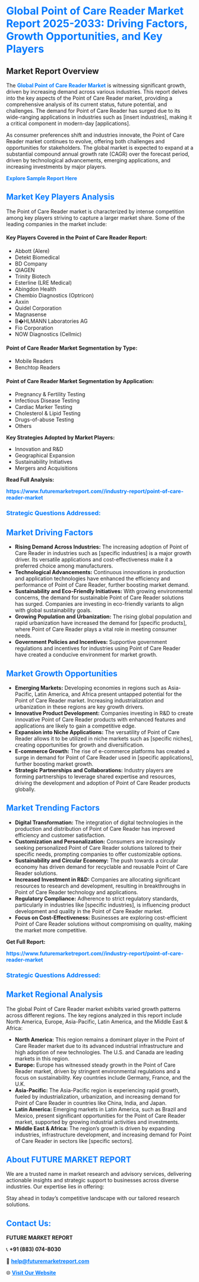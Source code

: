 <h1 style="color: #007BFF;">Global Point of Care Reader Market Report 2025-2033: Driving Factors, Growth Opportunities, and Key Players</h1>

<section id="overview">
<h2>Market Report Overview</h2>
<p>The <a href="https://www.futuremarketreport.com//industry-report/point-of-care-reader-market" style="color: #007BFF; text-decoration: none;"><strong>Global Point of Care Reader Market</strong></a> is witnessing significant growth, driven by increasing demand across various industries. This report delves into the key aspects of the Point of Care Reader market, providing a comprehensive analysis of its current status, future potential, and challenges. The demand for Point of Care Reader has surged due to its wide-ranging applications in industries such as [insert industries], making it a critical component in modern-day [applications].</p>
<p>As consumer preferences shift and industries innovate, the Point of Care Reader market continues to evolve, offering both challenges and opportunities for stakeholders. The global market is expected to expand at a substantial compound annual growth rate (CAGR) over the forecast period, driven by technological advancements, emerging applications, and increasing investments by major players.</p>
</section>

<section id="overview">
<p><a href="https://www.futuremarketreport.com//request-sample/reportId=79466" style="color: #007BFF; text-decoration: none;"><strong>Explore Sample Report Here</strong></a></p>
</section>

<section id="key-players">
<h2 style="color: #007BFF;">Market Key Players Analysis</h2>
<p>The Point of Care Reader market is characterized by intense competition among key players striving to capture a larger market share. Some of the leading companies in the market include:</p>
<h4>Key Players Covered in the Point of Care Reader Report:</h4>
<ul><li>Abbott (Alere)</li><li>Detekt Biomedical</li><li>BD Company</li><li>QIAGEN</li><li>Trinity Biotech</li><li>Esterline (LRE Medical)</li><li>Abingdon Health</li><li>Chembio Diagnostics (Optricon)</li><li>Axxin</li><li>Quidel Corporation</li><li>Magnasense</li><li>B�HLMANN Laboratories AG</li><li>Fio Corporation</li><li>NOW Diagnostics (Cellmic)</li></ul>
<h4>Point of Care Reader Market Segmentation by Type:</h4>
<ul><li>Mobile Readers</li><li>Benchtop Readers</li></ul>

<h4>Point of Care Reader Market Segmentation by Application:</h4>
<ul><li>Pregnancy &amp; Fertility Testing</li><li>Infectious Disease Testing</li><li>Cardiac Marker Testing</li><li>Cholesterol &amp; Lipid Testing</li><li>Drugs-of-abuse Testing</li><li>Others</li></ul>
<p><strong>Key Strategies Adopted by Market Players:</strong></p>
<ul>
<li>Innovation and R&D</li>
<li>Geographical Expansion</li>
<li>Sustainability Initiatives</li>
<li>Mergers and Acquisitions</li>
</ul>
</section>

<section>
<p><strong>Read Full Analysis: </strong></p><a href="https://www.futuremarketreport.com//industry-report/point-of-care-reader-market" style="color: #007BFF; text-decoration: none;"><strong>https://www.futuremarketreport.com//industry-report/point-of-care-reader-market</strong></a>
<h3 style="color: #007BFF;">Strategic Questions Addressed:</h3>
</section>

<section id="driving-factors">
<h2 style="color: #007BFF;">Market Driving Factors</h2>
<ul>
<li><strong>Rising Demand Across Industries:</strong> The increasing adoption of Point of Care Reader in industries such as [specific industries] is a major growth driver. Its versatile applications and cost-effectiveness make it a preferred choice among manufacturers.</li>
<li><strong>Technological Advancements:</strong> Continuous innovations in production and application technologies have enhanced the efficiency and performance of Point of Care Reader, further boosting market demand.</li>
<li><strong>Sustainability and Eco-Friendly Initiatives:</strong> With growing environmental concerns, the demand for sustainable Point of Care Reader solutions has surged. Companies are investing in eco-friendly variants to align with global sustainability goals.</li>
<li><strong>Growing Population and Urbanization:</strong> The rising global population and rapid urbanization have increased the demand for [specific products], where Point of Care Reader plays a vital role in meeting consumer needs.</li>
<li><strong>Government Policies and Incentives:</strong> Supportive government regulations and incentives for industries using Point of Care Reader have created a conducive environment for market growth.</li>
</ul>
</section>

<section id="growth-opportunities">
<h2 style="color: #007BFF;">Market Growth Opportunities</h2>
<ul>
<li><strong>Emerging Markets:</strong> Developing economies in regions such as Asia-Pacific, Latin America, and Africa present untapped potential for the Point of Care Reader market. Increasing industrialization and urbanization in these regions are key growth drivers.</li>
<li><strong>Innovative Product Development:</strong> Companies investing in R&D to create innovative Point of Care Reader products with enhanced features and applications are likely to gain a competitive edge.</li>
<li><strong>Expansion into Niche Applications:</strong> The versatility of Point of Care Reader allows it to be utilized in niche markets such as [specific niches], creating opportunities for growth and diversification.</li>
<li><strong>E-commerce Growth:</strong> The rise of e-commerce platforms has created a surge in demand for Point of Care Reader used in [specific applications], further boosting market growth.</li>
<li><strong>Strategic Partnerships and Collaborations:</strong> Industry players are forming partnerships to leverage shared expertise and resources, driving the development and adoption of Point of Care Reader products globally.</li>
</ul>
</section>

<section id="trending-factors">
<h2 style="color: #007BFF;">Market Trending Factors</h2>
<ul>
<li><strong>Digital Transformation:</strong> The integration of digital technologies in the production and distribution of Point of Care Reader has improved efficiency and customer satisfaction.</li>
<li><strong>Customization and Personalization:</strong> Consumers are increasingly seeking personalized Point of Care Reader solutions tailored to their specific needs, prompting companies to offer customizable options.</li>
<li><strong>Sustainability and Circular Economy:</strong> The push towards a circular economy has driven demand for recyclable and reusable Point of Care Reader solutions.</li>
<li><strong>Increased Investment in R&D:</strong> Companies are allocating significant resources to research and development, resulting in breakthroughs in Point of Care Reader technology and applications.</li>
<li><strong>Regulatory Compliance:</strong> Adherence to strict regulatory standards, particularly in industries like [specific industries], is influencing product development and quality in the Point of Care Reader market.</li>
<li><strong>Focus on Cost-Effectiveness:</strong> Businesses are exploring cost-efficient Point of Care Reader solutions without compromising on quality, making the market more competitive.</li>
</ul>
</section>

<section>
<p><strong>Get Full Report: </strong></p><a href="https://www.futuremarketreport.com//industry-report/point-of-care-reader-market" style="color: #007BFF; text-decoration: none;"><strong>https://www.futuremarketreport.com//industry-report/point-of-care-reader-market</strong></a>
<h3 style="color: #007BFF;">Strategic Questions Addressed:</h3>
</section>


<section id="regional-analysis">
<h2 style="color: #007BFF;">Market Regional Analysis</h2>
<p>The global Point of Care Reader market exhibits varied growth patterns across different regions. The key regions analyzed in this report include North America, Europe, Asia-Pacific, Latin America, and the Middle East & Africa:</p>
<ul>
<li><strong>North America:</strong> This region remains a dominant player in the Point of Care Reader market due to its advanced industrial infrastructure and high adoption of new technologies. The U.S. and Canada are leading markets in this region.</li>
<li><strong>Europe:</strong> Europe has witnessed steady growth in the Point of Care Reader market, driven by stringent environmental regulations and a focus on sustainability. Key countries include Germany, France, and the U.K.</li>
<li><strong>Asia-Pacific:</strong> The Asia-Pacific region is experiencing rapid growth, fueled by industrialization, urbanization, and increasing demand for Point of Care Reader in countries like China, India, and Japan.</li>
<li><strong>Latin America:</strong> Emerging markets in Latin America, such as Brazil and Mexico, present significant opportunities for the Point of Care Reader market, supported by growing industrial activities and investments.</li>
<li><strong>Middle East & Africa:</strong> The region’s growth is driven by expanding industries, infrastructure development, and increasing demand for Point of Care Reader in sectors like [specific sectors].</li>
</ul>
</section>

<footer>
<h2 style="color: #007BFF;">About FUTURE MARKET REPORT</h2>
<p>We are a trusted name in market research and advisory services, delivering actionable insights and strategic support to businesses across diverse industries. Our expertise lies in offering:</p>

<p>Stay ahead in today’s competitive landscape with our tailored research solutions.</p>

<h2 style="color: #007BFF;">Contact Us:</h2>
<p><strong>FUTURE MARKET REPORT</strong></p>
<p>📞 <strong>+91 (883) 074-8030</strong></p>
<p>📧 <strong><a href="mailto:help@futuremarketreport.com" style="color: #007BFF;">help@futuremarketreport.com</a></strong></p>
<p>🌐 <strong><a href="https://www.futuremarketreport.com/" style="color: #007BFF;">Visit Our Website</a></strong></p>
</footer>